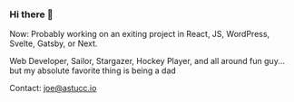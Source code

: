 ### Hi there 👋

Now: Probably working on an exiting project in React, JS, WordPress, Svelte, Gatsby, or Next.

Web Developer, Sailor, Stargazer, Hockey Player, and all around fun guy... but my absolute favorite thing is being a dad

Contact: joe@astucc.io

<!--
**jastuccio/jastuccio** is a ✨ _special_ ✨ repository because its `README.md` (this file) appears on your GitHub profile.

Here are some ideas to get you started:

- 🔭 I’m currently working on ...
- 🌱 I’m currently learning ...
- 👯 I’m looking to collaborate on ...
- 🤔 I’m looking for help with ...
- 💬 Ask me about ...
- 📫 How to reach me: ...
- 😄 Pronouns: ...
- ⚡ Fun fact: ...
-->
